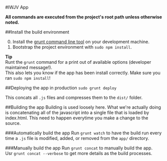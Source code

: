 #IWJV App

**All commands are executed from the project's root path unless otherwise noted.**

##Install the build environment

 0. Install the [grunt command line tool](http://gruntjs.com/) on your development machine.
 0. Bootstrap the project environment with `sudo npm install`.
 
 **Tip**  
 Runt the `grunt` command for a print out of available options (developer maintained message!).  
 This also lets you know if the app has been install correctly. Make sure you ran `sudo npm install`!

##Deploying the app in production
`sudo grunt deploy`  

This concats all `.js` files and compresses them to the `dist/` folder.

##Building the app
Building is used loosely here. What we're actually doing is concatenating all of the 
javascript into a single file that is loaded by index.html. This need to happen
everytime you make a change to the source.  

###Automatically build the app
Run `grunt watch` to have the build run every time a `.js` file is modified, added, or removed from the `app/` directory.  

###Manually build the app
Run `grunt concat` to manually build the app.  
Usr `grunt concat --verbose` to get more details as the build processes.